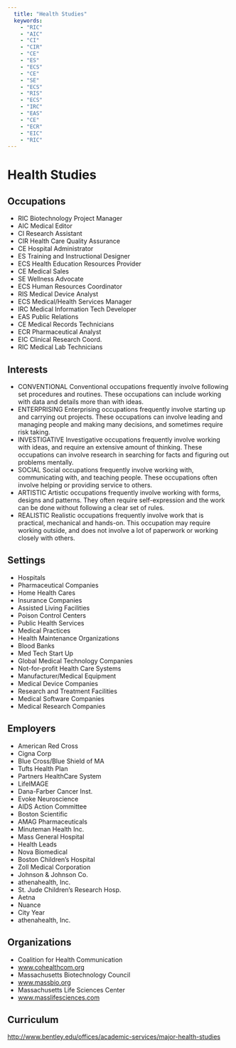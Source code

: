 ```yaml
---
  title: "Health Studies"
  keywords: 
    - "RIC"
    - "AIC"
    - "CI"
    - "CIR"
    - "CE"
    - "ES"
    - "ECS"
    - "CE"
    - "SE"
    - "ECS"
    - "RIS"
    - "ECS"
    - "IRC"
    - "EAS"
    - "CE"
    - "ECR"
    - "EIC"
    - "RIC"
---
```

# Health Studies

## Occupations


 - RIC
    Biotechnology Project Manager
 - AIC
    Medical Editor
 - CI
    Research Assistant
 - CIR
    Health Care Quality Assurance
 - CE
    Hospital Administrator
 - ES
    Training and Instructional Designer
 - ECS
    Health Education Resources Provider
 - CE
    Medical Sales
 - SE
    Wellness Advocate
 - ECS
    Human Resources Coordinator
 - RIS
    Medical Device Analyst
 - ECS
    Medical/Health Services Manager
 - IRC
    Medical Information Tech Developer
 - EAS
    Public Relations
 - CE
    Medical Records Technicians
 - ECR
    Pharmaceutical Analyst
 - EIC
    Clinical Research Coord.
 - RIC
    Medical Lab Technicians

## Interests


 - CONVENTIONAL
    Conventional occupations frequently involve following set procedures and routines. These occupations can include working with data and details more than with ideas.
 - ENTERPRISING
    Enterprising occupations frequently involve starting up and carrying out projects. These occupations can involve leading and managing people and making many decisions, and sometimes require risk taking.
 - INVESTIGATIVE
    Investigative occupations frequently involve working with ideas, and require an extensive amount of thinking. These occupations can involve research in searching for facts and figuring out problems mentally.
 - SOCIAL
    Social occupations frequently involve working with, communicating with, and teaching people. These occupations often involve helping or providing service to others.
 - ARTISTIC
    Artistic occupations frequently involve working with forms, designs and patterns. They often require self-expression and the work can be done without following a clear set of rules.
 - REALISTIC
    Realistic occupations frequently involve work that is practical, mechanical and hands-on. This occupation may require working outside, and does not involve a lot of paperwork or working closely with others.

## Settings


 - Hospitals
 - Pharmaceutical Companies
 - Home Health Cares
 - Insurance Companies
 - Assisted Living Facilities
 - Poison Control Centers
 - Public Health Services
 - Medical Practices
 - Health Maintenance Organizations
 - Blood Banks
 - Med Tech Start Up
 - Global Medical Technology Companies
 - Not-for-profit Health Care Systems
 - Manufacturer/Medical Equipment
 - Medical Device Companies
 - Research and Treatment Facilities
 - Medical Software Companies
 - Medical Research Companies

## Employers


 - American Red Cross
 - Cigna Corp
 - Blue Cross/Blue Shield of MA
 - Tufts Health Plan
 - Partners HealthCare System
 - LifeIMAGE
 - Dana-Farber Cancer Inst.
 - Evoke Neuroscience
 - AIDS Action Committee
 - Boston Scientific
 - AMAG Pharmaceuticals
 - Minuteman Health Inc.
 - Mass General Hospital
 - Health Leads
 - Nova Biomedical
 - Boston Children’s Hospital
 - Zoll Medical Corporation
 - Johnson & Johnson Co.
 - athenahealth, Inc.
 - St. Jude Children’s Research Hosp.
 - Aetna
 - Nuance
 - City Year
 - athenahealth, Inc.

## Organizations


 - Coalition for Health Communication
 - www.cohealthcom.org
 - Massachusetts Biotechnology Council
 - www.massbio.org
 - Massachusetts Life Sciences Center
 - www.masslifesciences.com

## Curriculum


http://www.bentley.edu/offices/academic-services/major-health-studies
